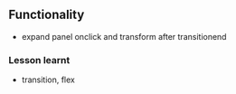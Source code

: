 ## Functionality
- expand panel onclick and transform after transitionend


### Lesson learnt
- transition, flex